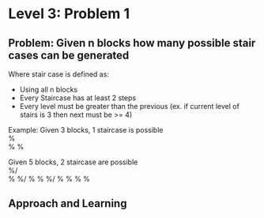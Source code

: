 # Level 3: Problem 1 #

## Problem: Given n blocks how many possible stair cases can be generated ##
Where stair case is defined as:
- Using all n blocks
- Every Staircase has at least 2 steps
- Every level must be greater than the previous (ex. if current level of stairs is 3 then next must be >= 4)

Example:
Given 3 blocks, 1 staircase is possible\
%\
% %

Given 5 blocks, 2 staircase are possible\
%/       
%       %/
%       % %/
% %     % %

## Approach and Learning ##
